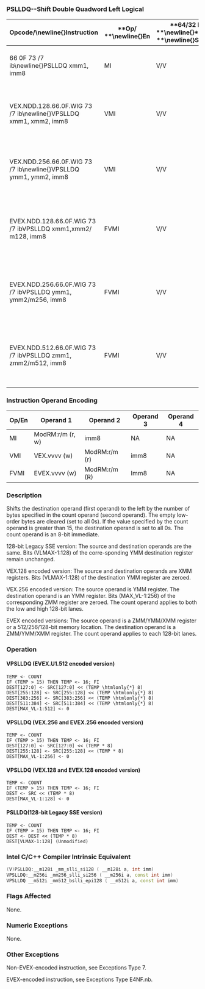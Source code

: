 ### PSLLDQ--Shift Double Quadword Left Logical


|**Opcode/**\newline{}**Instruction**|**Op/ **\newline{}**En**|**64/32 bit **\newline{}**Mode **\newline{}**Support**|**CPUID **\newline{}**Feature **\newline{}**Flag**|**Description**|
|------------------------------------|------------------------|------------------------------------------------------|--------------------------------------------------|---------------|
|66 0F 73 /7 ib\newline{}PSLLDQ xmm1, imm8 |MI|V/V|SSE2|Shift xmm1 left by imm8 bytes while shifting in 0s.|
|VEX.NDD.128.66.0F.WIG 73 /7 ib\newline{}VPSLLDQ xmm1, xmm2, imm8|VMI|V/V|AVX|Shift xmm2 left by imm8 bytes while shifting in 0s and store result in xmm1.|
|VEX.NDD.256.66.0F.WIG 73 /7 ib\newline{}VPSLLDQ ymm1, ymm2, imm8|VMI|V/V|AVX2|Shift ymm2 left by imm8 bytes while shifting in 0s and store result in ymm1.|
|EVEX.NDD.128.66.0F.WIG 73 /7 ibVPSLLDQ xmm1,xmm2/ m128, imm8|FVMI|V/V|AVX512VLAVX512BW|Shift xmm2/m128 left by imm8 bytes while shifting in 0s and store result in xmm1.|
|EVEX.NDD.256.66.0F.WIG 73 /7 ibVPSLLDQ ymm1, ymm2/m256, imm8|FVMI|V/V|AVX512VLAVX512BW|Shift ymm2/m256 left by imm8 bytes while shifting in 0s and store result in ymm1.|
|EVEX.NDD.512.66.0F.WIG 73 /7 ibVPSLLDQ zmm1, zmm2/m512, imm8|FVMI|V/V|AVX512BW|Shift zmm2/m512 left by imm8 bytes while shifting in 0s and store result in zmm1.|
### Instruction Operand Encoding


|Op/En|Operand 1|Operand 2|Operand 3|Operand 4|
|-----|---------|---------|---------|---------|
|MI|ModRM:r/m (r, w)|imm8|NA|NA|
|VMI|VEX.vvvv (w)|ModRM:r/m (r)|imm8|NA|
|FVMI|EVEX.vvvv (w)|ModRM:r/m (R)|Imm8|NA|
### Description


Shifts the destination operand (first operand) to the left by the number of bytes specified in the count operand (second operand). The empty low-order bytes are cleared (set to all 0s). If the value specified by the count operand is greater than 15, the destination operand is set to all 0s. The count operand is an 8-bit immediate.

128-bit Legacy SSE version: The source and destination operands are the same. Bits (VLMAX-1:128) of the corre-sponding YMM destination register remain unchanged.

VEX.128 encoded version: The source and destination operands are XMM registers. Bits (VLMAX-1:128) of the destination YMM register are zeroed. 

VEX.256 encoded version: The source operand is YMM register. The destination operand is an YMM register. Bits (MAX_VL-1:256) of the corresponding ZMM register are zeroed. The count operand applies to both the low and high 128-bit lanes.

EVEX encoded versions: The source operand is a ZMM/YMM/XMM register or a 512/256/128-bit memory location. The destination operand is a ZMM/YMM/XMM register. The count operand applies to each 128-bit lanes.


### Operation
#### VPSLLDQ (EVEX.U1.512 encoded version)
```info-verb
TEMP <-  COUNT
IF (TEMP > 15) THEN TEMP <-  16; FI
DEST[127:0]  <- SRC[127:0] << (TEMP \htmlonly{*} 8)
DEST[255:128]  <- SRC[255:128] << (TEMP \htmlonly{*} 8)
DEST[383:256] <-  SRC[383:256] << (TEMP \htmlonly{*} 8)
DEST[511:384] <-  SRC[511:384] << (TEMP \htmlonly{*} 8)
DEST[MAX_VL-1:512] <-  0
```
#### VPSLLDQ (VEX.256 and EVEX.256 encoded version)
```info-verb
TEMP <-  COUNT
IF (TEMP > 15) THEN TEMP  <- 16; FI
DEST[127:0]  <- SRC[127:0] << (TEMP * 8)
DEST[255:128] <-  SRC[255:128] << (TEMP * 8)
DEST[MAX_VL-1:256]  <- 0
```
#### VPSLLDQ (VEX.128 and EVEX.128 encoded version)
```info-verb
TEMP <-  COUNT
IF (TEMP > 15) THEN TEMP <-  16; FI
DEST  <- SRC << (TEMP * 8)
DEST[MAX_VL-1:128]  <- 0
```
#### PSLLDQ(128-bit Legacy SSE version)
```info-verb
TEMP  <- COUNT
IF (TEMP > 15) THEN TEMP  <- 16; FI
DEST <-  DEST << (TEMP * 8)
DEST[VLMAX-1:128] (Unmodified)
```

### Intel C/C++ Compiler Intrinsic Equivalent

```cpp
(V)PSLLDQ:__m128i _mm_slli_si128 ( __m128i a, int imm)
VPSLLDQ:__m256i _mm256_slli_si256 ( __m256i a, const int imm)
VPSLLDQ __m512i _mm512_bslli_epi128 ( __m512i a, const int imm)
```
### Flags Affected


None.

### Numeric Exceptions


None.

### Other Exceptions


Non-EVEX-encoded instruction, see Exceptions Type 7. 

EVEX-encoded instruction, see Exceptions Type E4NF.nb.


